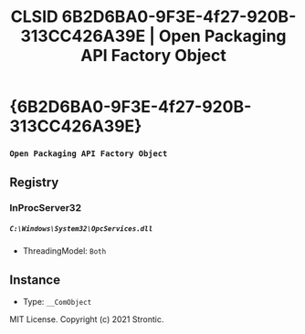 ﻿---
title: "CLSID 6B2D6BA0-9F3E-4f27-920B-313CC426A39E | Open Packaging API Factory Object"
excerpt: What is COM-Object CLSID 6B2D6BA0-9F3E-4f27-920B-313CC426A39E?
---

# {6B2D6BA0-9F3E-4f27-920B-313CC426A39E}

### `Open Packaging API Factory Object`

## Registry


### InProcServer32

##### `C:\Windows\System32\OpcServices.dll`
* ThreadingModel: `Both`

## Instance

* Type: `__ComObject`

MIT License. Copyright (c) 2021 Strontic.



